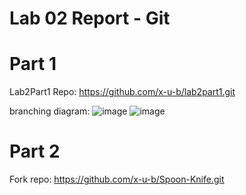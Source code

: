 # Lab 02 Report - Git

# Part 1

Lab2Part1 Repo: https://github.com/x-u-b/lab2part1.git

branching diagram:
![image](https://user-images.githubusercontent.com/86938356/150654227-78e476e1-dd8e-4f35-bf8a-a4af4f33dbd7.png)
![image](https://user-images.githubusercontent.com/86938356/150654271-1c27a850-e799-483e-bcdf-b36ee9d26c10.png)

# Part 2

Fork repo: https://github.com/x-u-b/Spoon-Knife.git

